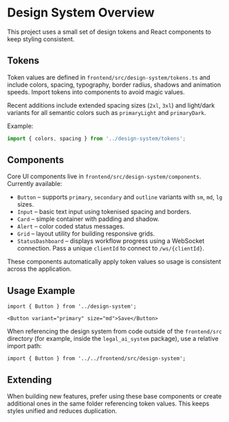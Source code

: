 # Design System Overview

This project uses a small set of design tokens and React components to keep styling consistent.

## Tokens

Token values are defined in `frontend/src/design-system/tokens.ts` and include colors, spacing, typography, border radius, shadows and animation speeds. Import tokens into components to avoid magic values.

Recent additions include extended spacing sizes (`2xl`, `3xl`) and light/dark variants for all semantic colors such as `primaryLight` and `primaryDark`.

Example:
```ts
import { colors, spacing } from '../design-system/tokens';
```

## Components

Core UI components live in `frontend/src/design-system/components`.
Currently available:
- `Button` &ndash; supports `primary`, `secondary` and `outline` variants with `sm`, `md`, `lg` sizes.
- `Input` &ndash; basic text input using tokenised spacing and borders.
- `Card` &ndash; simple container with padding and shadow.
- `Alert` &ndash; color coded status messages.
- `Grid` &ndash; layout utility for building responsive grids.
- `StatusDashboard` &ndash; displays workflow progress using a WebSocket connection. Pass a unique `clientId` to connect to `/ws/{clientId}`.

These components automatically apply token values so usage is consistent across the application.

## Usage Example

```tsx
import { Button } from '../design-system';

<Button variant="primary" size="md">Save</Button>
```

When referencing the design system from code outside of the `frontend/src`
directory (for example, inside the `legal_ai_system` package), use a relative
import path:

```tsx
import { Button } from '../../frontend/src/design-system';
```

## Extending

When building new features, prefer using these base components or create additional ones in the same folder referencing token values. This keeps styles unified and reduces duplication.

